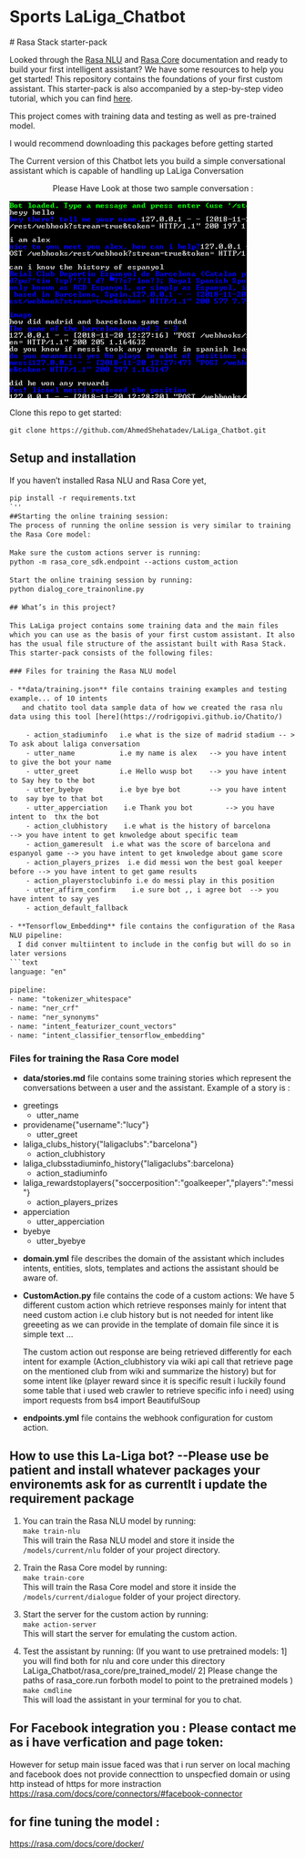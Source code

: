 # Sports LaLiga_Chatbot
﻿# Rasa Stack starter-pack

Looked through the [Rasa NLU](http://rasa.com/docs/nlu/) and [Rasa Core](http://rasa.com/docs/core/) documentation and ready to build your first intelligent assistant? We have some resources to help you get started! This repository contains the foundations of your first custom assistant. This starter-pack is also accompanied by a step-by-step video tutorial, which you can find [here](https://youtu.be/lQZ_x0LRUbI). 

This project comes with training data and testing as well as pre-trained model.

I would recommend downloading this packages before getting started 

The Current version of this Chatbot lets you build a simple conversational assistant which is capable of handling up LaLiga Conversation 


<p align="center">
  Please Have Look at those two sample conversation :
</p>
<p align="left">
  <img src="https://github.com/AhmedShehatadev/LaLiga_Chatbot/blob/master/conv1.png">
</p>

Clone this repo to get started:

```
git clone https://github.com/AhmedShehatadev/LaLiga_Chatbot.git
```
## Setup and installation

If you haven’t installed Rasa NLU and Rasa Core yet,   
```
pip install -r requirements.txt
`''
##Starting the online training session:
The process of running the online session is very similar to training the Rasa Core model:

Make sure the custom actions server is running:
python -m rasa_core_sdk.endpoint --actions custom_action

Start the online training session by running:
python dialog_core_trainonline.py

## What’s in this project?

This LaLiga project contains some training data and the main files which you can use as the basis of your first custom assistant. It also has the usual file structure of the assistant built with Rasa Stack. This starter-pack consists of the following files:

### Files for training the Rasa NLU model

- **data/training.json** file contains training examples and testing example... of 10 intents 
   and chatito tool data sample data of how we created the rasa nlu data using this tool [here](https://rodrigopivi.github.io/Chatito/) 
	
	- action_stadiuminfo   i.e what is the size of madrid stadium -- > To ask about laliga conversation
	- utter_name	       i.e my name is alex   --> you have intent to give the bot your name
	- utter_greet	       i.e Hello wusp bot    --> you have intent to Say hey to the bot 
	- utter_byebye	       i.e bye bye bot       --> you have intent to  say bye to that bot 
	- utter_apperciation 	i.e Thank you bot        --> you have intent to  thx the bot 
	- action_clubhistory    i.e what is the history of barcelona       --> you have intent to get knwoledge about specific team 
	- action_gameresult  i.e what was the score of barcelona and espanyol game --> you have intent to get knwoledge about game score 
	- action_players_prizes  i.e did messi won the best goal keeper before --> you have intent to get game results
	- action_playerstoclubinfo i.e do messi play in this position 
	- utter_affirm_confirm    i.e sure bot ,, i agree bot  --> you have intent to say yes
	- action_default_fallback
	
- **Tensorflow_Embedding** file contains the configuration of the Rasa NLU pipeline: 
  I did conver multiintent to include in the config but will do so in later versions
```text
language: "en"

pipeline:
- name: "tokenizer_whitespace"
- name: "ner_crf"
- name: "ner_synonyms"
- name: "intent_featurizer_count_vectors"
- name: "intent_classifier_tensorflow_embedding"
```	

### Files for training the Rasa Core model

- **data/stories.md** file contains some training stories which represent the conversations between a user and the assistant.
Example of a story is : 
* greetings
   - utter_name
* providename{"username":"lucy"}
   - utter_greet
* laliga_clubs_history{"laligaclubs":"barcelona"}
   - action_clubhistory
* laliga_clubsstadiuminfo_history{"laligaclubs":barcelona}
   - action_stadiuminfo
* laliga_rewardstoplayers{"soccerposition":"goalkeeper","players":"messi"}
   - action_players_prizes
* apperciation
   - utter_apperciation
* byebye 
   - utter_byebye

- **domain.yml** file describes the domain of the assistant which includes intents, entities, slots, templates and actions the assistant should be aware of.  
- **CustomAction.py** file contains the code of a custom actions:
  We have 5 different custom action which retrieve responses mainly for intent that need custom action i.e club history but is not needed for intent like greeeting as we can provide in the template of domain file since it is simple text ... 
  
  The custom action out response are being retrieved differently for each intent for example (Action_clubhistory via wiki api call that retrieve page on the mentioned club from wiki and summarize the history) but for some intent like (player reward since it is specific result i luckily found some table that i used web crawler to retrieve specific info i need) 
using import requests
from bs4 import BeautifulSoup 

- **endpoints.yml** file contains the webhook configuration for custom action.

## How to use this La-Liga bot?  --Please use be patient and install whatever packages your environemts ask for as currentlt i update the requirement package 
1. You can train the Rasa NLU model by running:  
```make train-nlu```  
This will train the Rasa NLU model and store it inside the `/models/current/nlu` folder of your project directory.

2. Train the Rasa Core model by running:  
```make train-core```  
This will train the Rasa Core model and store it inside the `/models/current/dialogue` folder of your project directory.

3. Start the server for the custom action by running:   
```make action-server```  
This will start the server for emulating the custom action.

4. Test the assistant by running:  (If you want to use pretrained models: 1] you will find both for nlu and core under this directory  LaLiga_Chatbot/rasa_core/pre_trained_model/  2] Please change the paths of rasa_core.run forboth model to point to the pretrained models )
```make cmdline```  
This will load the assistant in your terminal for you to chat.

## For Facebook integration you : Please contact me as i have verfication and page token:

However for setup main issue faced was that i run server on local maching and facebook does not provide connecttion to unspecfied domain or using http instead of https for more instraction https://rasa.com/docs/core/connectors/#facebook-connector

## for fine tuning the model : 
https://rasa.com/docs/core/docker/

